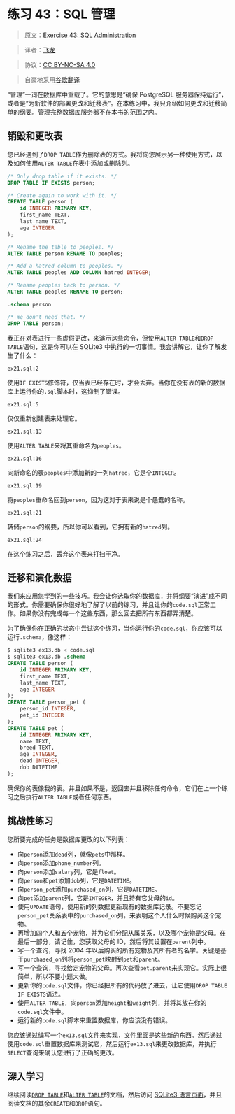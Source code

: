 # 练习 43：SQL 管理

> 原文：[Exercise 43: SQL Administration](https://learncodethehardway.org/more-python-book/ex43.html)

> 译者：[飞龙](https://github.com/wizardforcel)

> 协议：[CC BY-NC-SA 4.0](http://creativecommons.org/licenses/by-nc-sa/4.0/)

> 自豪地采用[谷歌翻译](https://translate.google.cn/)

“管理”一词在数据库中重载了。它的意思是“确保 PostgreSQL 服务器保持运行”，或者是“为新软件的部署更改和迁移表”。在本练习中，我只介绍如何更改和迁移简单的纲要。管理完整数据库服务器不在本书的范围之内。

## 销毁和更改表

您已经遇到了`DROP TABLE`作为删除表的方式。我将向您展示另一种使用方式，以及如何使用`ALTER TABLE`在表中添加或删除列。

```sql
/* Only drop table if it exists. */
DROP TABLE IF EXISTS person;

/* Create again to work with it. */
CREATE TABLE person (
    id INTEGER PRIMARY KEY,
    first_name TEXT,
    last_name TEXT,
    age INTEGER
);

/* Rename the table to peoples. */
ALTER TABLE person RENAME TO peoples;

/* Add a hatred column to peoples. */
ALTER TABLE peoples ADD COLUMN hatred INTEGER;

/* Rename peoples back to person. */
ALTER TABLE peoples RENAME TO person;

.schema person

/* We don't need that. */
DROP TABLE person;
```

我正在对表进行一些虚假更改，来演示这些命令，但使用`ALTER TABLE`和`DROP TABLE`语句，这是你可以在 SQLite3 中执行的一切事情。我会讲解它，让你了解发生了什么：

`ex21.sql:2`

使用`IF EXISTS`修饰符，仅当表已经存在时，才会丢弃。当你在没有表的新的数据库上运行你的`.sql`脚本时，这抑制了错误。

`ex21.sql:5`

仅仅重新创建表来处理它。

`ex21.sql:13`

使用`ALTER TABLE`来将其重命名为`peoples`。

`ex21.sql:16`

向新命名的表`peoples`中添加新的一列`hatred`，它是个`INTEGER`。

`ex21.sql:19`

将`peoples`重命名回到`person`，因为这对于表来说是个愚蠢的名称。

`ex21.sql:21`

转储`person`的纲要，所以你可以看到，它拥有新的`hatred`列。

`ex21.sql:24`

在这个练习之后，丢弃这个表来打扫干净。

## 迁移和演化数据

我们来应用您学到的一些技巧。我会让你选取你的数据库，并将纲要“演进”成不同的形式。你需要确保你很好地了解了以前的练习，并且让你的`code.sql`正常工作。如果你没有完成每一个这些东西，那么回去把所有东西都弄清楚。

为了确保你在正确的状态中尝试这个练习，当你运行你的`code.sql`，你应该可以运行`.schema`，像这样：

```sql
$ sqlite3 ex13.db < code.sql
$ sqlite3 ex13.db .schema
CREATE TABLE person (
    id INTEGER PRIMARY KEY,
    first_name TEXT,
    last_name TEXT,
    age INTEGER
);
CREATE TABLE person_pet (
    person_id INTEGER,
    pet_id INTEGER
);
CREATE TABLE pet (
    id INTEGER PRIMARY KEY,
    name TEXT,
    breed TEXT,
    age INTEGER,
    dead INTEGER,
    dob DATETIME
);
```

确保你的表像我的表。并且如果不是，返回去并且移除任何命令，它们在上一个练习之后执行`ALTER TABLE`或者任何东西。

## 挑战性练习

您所要完成的任务是数据库更改的以下列表：

+   向`person`添加`dead`列，就像`pets`中那样。
+   向`person`添加`phone_number`列。
+   向`person`添加`salary`列，它是`float`。
+   向`person`和`pet`添加`dob`列，它是`DATETIME`。
+   向`person_pet`添加`purchased_on`列，它是`DATETIME`。
+   向`pet`添加`parent`列，它是`INTEGER`，并且持有它父母的`id`。
+   使用`UPDATE`语句，使用新的列数据更新现有的数据库记录。不要忘记`person_pet`关系表中的`purchased_on`列，来表明这个人什么时候购买这个宠物。
+   再增加四个人和五个宠物，并为它们分配从属关系，以及哪个宠物是父母。在最后一部分，请记住，您获取父母的 ID，然后将其设置在`parent`列中。
+   写一个查询，寻找 2004 年以后购买的所有宠物及其所有者的名字。关键是基于`purchased_on`列将`person_pet`映射到`pet`和`parent`。
+   写一个查询，寻找给定宠物的父母。再次查看`pet.parent`来实现它。实际上很简单，所以不要小题大做。
+   更新你的`code.sql`文件，你已经把所有的代码放了进去，让它使用`DROP TABLE IF EXISTS`语法。
+   使用`ALTER TABLE`，向`person`添加`height`和`weight`列，并将其放在你的`code.sql`文件中。
+   运行新的`code.sql`脚本来重置数据库，你应该没有错误。

您应该通过编写一个`ex13.sql`文件来实现，文件里面是这些新的东西。然后通过使用`code.sql`重置数据库来测试它，然后运行`ex13.sql`来更改数据库，并执行`SELECT`查询来确认您进行了正确的更改。

## 深入学习

继续阅读[`DROP TABLE`](https://sqlite.org/lang_droptable.html)和[`ALTER TABLE`](https://sqlite.org/lang_altertable.html)的文档，然后访问 [SQLite3 语言页面](https://sqlite.org/lang的.html)，并且阅读文档的其余`CREATE`和`DROP`语句。
